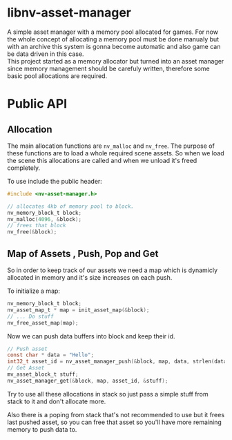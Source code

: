 # libnv-asset-manager
A simple asset manager with a memory pool allocated for games.
For now the whole concept of allocating a memory pool must be done manualy but
with an archive this system is gonna become automatic and also game can be
data driven in this case.  
This project started as a memory allocator but turned into an asset manager
since memory management should be carefuly written, therefore some basic
pool allocations are required.

# Public API
## Allocation
The main allocation functions are `nv_malloc` and `nv_free`. The purpose of
these functions are to load a whole required scene assets. So when we load
the scene this allocations are called and when we unload it's freed
completely.

To use include the public header:
```c
#include <nv-asset-manager.h>
```

```c
// allocates 4kb of memory pool to block.
nv_memory_block_t block;
nv_malloc(4096, &block);
// frees that block
nv_free(&block);
```

## Map of Assets , Push, Pop and Get
So in order to keep track of our assets we need a map which is dynamicly
allocated in memory and it's size increases on each push.

To initialize a map:
```c
nv_memory_block_t block;
nv_asset_map_t * map = init_asset_map(&block);
// ... Do stuff
nv_free_asset_map(map);
```
Now we can push data buffers into block and keep their id.
```c
// Push asset
const char * data = "Hello";
int32_t asset_id = nv_asset_manager_push(&block, map, data, strlen(data));
// Get Asset
mv_asset_block_t stuff;
nv_asset_manager_get(&block, map, asset_id, &stuff);
```
Try to use all these allocations in stack so just pass a simple stuff from
stack to it and don't allocate more.

Also there is a poping from stack that's not recommended to use but it frees
last pushed asset, so you can free that asset so you'll have more remaining
memory to push data to.
